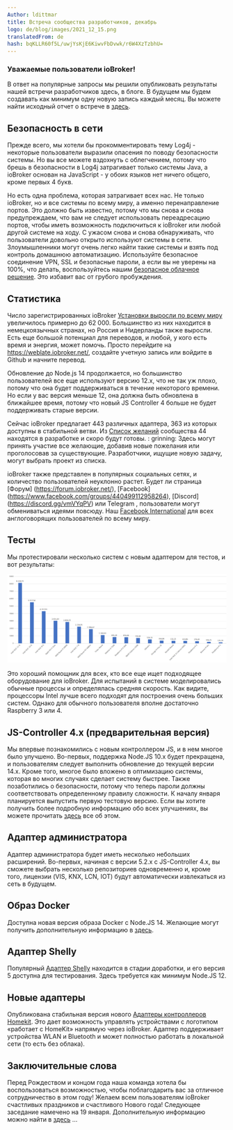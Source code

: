 ```yaml
---
Author: ldittmar
title: Встреча сообщества разработчиков, декабрь
logo: de/blog/images/2021_12_15.png
translatedFrom: de
hash: bqKLLR60f5L/uwjYsKjE6KiwvFbDvwk/r6W4XzTzbhU=
---
```

### Уважаемые пользователи ioBroker!
<!-- SOURCE: 925872 ### Liebe ioBroker Nutzer:innen, -->
В ответ на популярные запросы мы решили опубликовать результаты нашей встречи разработчиков здесь, в блоге. В будущем мы будем создавать как минимум одну новую запись каждый месяц. Вы можете найти исходный отчет о встрече в [здесь](https://forum.iobroker.net/topic/49502/meeting-f%C3%BCr-iobroker-core-dev-admin-15-12-21-20-30).
<!-- SOURCE: 722873 Auf vielfachen Wunsch haben wir beschlossen die Ergebnisse unseres Entwickler-Meetings hier im Blog publik zu machen. Künftig werden wir jedem Monat mindestens einen neuen Eintrag erstellen. Die originale Zusammenfassung des Meetings findet ihr §§LLLLL_0§§. -->

## Безопасность в сети
<!-- SOURCE: 761725 ## Sicherheit im Netz -->
Прежде всего, мы хотели бы прокомментировать тему Log4j - некоторые пользователи выразили опасения по поводу безопасности системы. Но вы все можете вздохнуть с облегчением, потому что брешь в безопасности в Log4j затрагивает только системы Java, а ioBroker основан на JavaScript - у обоих языков нет ничего общего, кроме первых 4 букв.
<!-- SOURCE: 535019 Erstmal möchten uns zum Theme Log4j äußern - einige User haben Bedenken zur Sicherheit des Systems geäußert. Ihr könnt aber alle aufatmen, denn die Sicherheitslücke bei Log4j betrifft nur Java Systeme und ioBroker basiert auf JavaScript - beide Sprachen haben nichts gemeinsam, außer die ersten 4 Buchstaben. -->

Но есть одна проблема, которая затрагивает всех нас. Не только ioBroker, но и все системы по всему миру, а именно перенаправление портов. Это должно быть известно, потому что мы снова и снова предупреждаем, что вам не следует использовать переадресацию портов, чтобы иметь возможность подключиться к ioBroker или любой другой системе на ходу. С ужасом снова и снова обнаруживать, что пользователи довольно открыто используют системы в сети. Злоумышленники могут очень легко найти такие системы и взять под контроль домашнюю автоматизацию. Используйте безопасное соединение VPN, SSL и безопасные пароли, а если вы не уверены на 100%, что делать, воспользуйтесь нашим [безопасное облачное решение](https://iobroker.pro/www/). Это избавит вас от грубого пробуждения.
<!-- SOURCE: 91768 Es gibt aber ein Problem, das uns alle betrifft. Nicht nur ioBroker, sondern alle Systeme weltweit - und zwar Portweiterleitungen. Es dürfte bekannt sein, denn wir warnen ja immer wieder davor, dass man keine Portweiterleitung nutzen soll, um ioBroker oder irgendwelche Systeme von unterwegs aus erreichen zu können. Mit Erschrecken muss man immer wieder feststellen, dass Anwender die Systeme ganz offen im Netz nutzen. Angreifer können solche Systeme sehr einfach finden und die Kontrolle der Hausautomatisierung übernehmen. Bitte nutzt eine gesicherte VPN Verbindung, SSL und sichere Passwörter und wenn ihr nicht 100%tig sicher seid was zu tun ist, dann benutze bitte unsere §§LLLLL_0§§. So bleibt euch ein böses Erwachen erspart. -->

## Статистика
<!-- SOURCE: 559944 ## Statistiken -->
Число зарегистрированных ioBroker [Установки выросли по всему миру](https://www.iobroker.net/#de/statistics) увеличилось примерно до 62 000. Большинство из них находится в немецкоязычных странах, но Россия и Нидерланды также выросли. Есть еще большой потенциал для переводов, и любой, у кого есть время и энергия, может помочь. Просто перейдите на https://weblate.iobroker.net/, создайте учетную запись или войдите в Github и начните перевод.
<!-- SOURCE: 119072 Die Zahl der erfassten ioBroker §§LLLLL_0§§ auf rund 62.000 erhöht. Die meisten sind im deutschsprachigen Raum zu finden, aber auch Russland und Niederlande konnten zulegen. Bei den Übersetzungen ist noch ganz viel Potenzial und jeder der Lust und Zeit hat, kann hierbei unterstützen. Einfach auf https://weblate.iobroker.net/ gehen, einen Account erstellen oder sich per Github einloggen und mit der Übersetzung beginnen. -->

Обновление до Node.js 14 продолжается, но большинство пользователей все еще используют версию 12.x, что не так уж плохо, потому что она будет поддерживаться в течение некоторого времени. Но если у вас версия меньше 12, она должна быть обновлена в ближайшее время, потому что новый JS Controller 4 больше не будет поддерживать старые версии.
<!-- SOURCE: 301481 Das Update auf Node.js 14 schreitet voran, aber die meisten Anwender nutzen noch eine Version 12.x, was auch nicht so schlimm ist, denn diese wird auch noch einige Zeit unterstützt werden. Habt ihr aber eine Version kleiner 12, dann sollte diese demnächst aktualisiert werden, denn der neue JS-Controller 4, wird ältere Versionen nicht mehr unterstützen. -->

Сейчас ioBroker предлагает 443 различных адаптера, 363 из которых доступны в стабильной ветви. Из [Список желаний](https://github.com/ioBroker/AdapterRequests) сообщества 44 находятся в разработке и скоро будут готовы. : grinning: Здесь могут принять участие все желающие, добавив новые пожелания или проголосовав за существующие. Разработчики, ищущие новую задачу, могут выбрать проект из списка.
<!-- SOURCE: 77685 IoBroker bietet inzwischen 443 verschiedene Adapter, wobei 363 davon im Stable Branch verfügbar sind. Aus der §§LLLLL_0§§ der Community sind 44 in Arbeit und bestimmt bald fertig. :grinning: Alle die noch Wünsche haben, können sich hier gerne beteiligen, indem man entweder neue Wünsche hinzufügt oder für vorhandene Wünsche abstimmt. Entwickler die eine neue Herausforderung suchen, können dann ein Projekt aus der Liste aussuchen. -->

ioBroker также представлен в популярных социальных сетях, и количество пользователей неуклонно растет. Будет ли страница [Форум] (https://forum.iobroker.net/), [Facebook] (https://www.facebook.com/groups/440499112958264), [Discord] (https://discord.gg/vmVYqPV) или Telegram , пользователи могут обмениваться идеями повсюду. Наш [Facebook International](https://www.facebook.com/groups/iobrokerinternational) для всех англоговорящих пользователей по всему миру.
<!-- SOURCE: 836925 Bei den beliebten sozialen Medien ist ioBroker ebenfalls vertreten und die Anzahl der User nimmt stetig zu. Ob §§LLLLL_0§§ Seite, für alle englischsprachige Nutzer weltweit. -->

## Тесты
<!-- SOURCE: 759895 ## Benchmarks -->
Мы протестировали несколько систем с новым адаптером для тестов, и вот результаты:
<!-- SOURCE: 155262 Mit dem neuen Benchmark Adapter haben wir einige Systeme getestet und das sind die Ergebnisse: -->

![Контрольные точки](../images/2021_12_15_Benchmarks.PNG)
<!-- SOURCE: 284651 §§IIIII_0§§ -->

Это хороший помощник для всех, кто все еще ищет подходящее оборудование для ioBroker. Для испытаний в системе моделировались обычные процессы и определялась средняя скорость. Как видите, процессоры Intel лучше всего подходят для построения очень больших систем. Однако для обычного пользователя вполне достаточно Raspberry 3 или 4.
<!-- SOURCE: 816615 Das ist eine gute Hilfestellung für alle die noch eine passende Hardware für ioBroker suchen. Für die Tests wurden übliche Prozesse im System nachgestellt und die Durchnittsgeschwindigkeit ermittelt. Wie man leicht erkennen kann, sind die Intel Prozessoren am Besten geeignet, um sehr große Systeme aufzubauen. Für den normalen User ist aber ein Raspberry 3 oder 4 völlig ausreichend. -->

## JS-Controller 4.x (предварительная версия)
<!-- SOURCE: 874670 ## JS-Controller 4.x (Vorschau) -->
Мы впервые познакомились с новым контроллером JS, и в нем многое было улучшено. Во-первых, поддержка Node.JS 10.x будет прекращена, и пользователям следует выполнить обновление до текущей версии 14.x. Кроме того, многое было вложено в оптимизацию системы, которая во многих случаях сделает систему быстрее. Также позаботились о безопасности, потому что теперь пароли должны соответствовать определенному правилу сложности. К началу января планируется выпустить первую тестовую версию. Если вы хотите получить более подробную информацию обо всех улучшениях, вы можете прочитать [здесь](https://github.com/ioBroker/ioBroker.js-controller/blob/master/CHANGELOG.md) все об этом.
<!-- SOURCE: 315423 Wir haben einen ersten Blick auf den neuen JS-Controller geworfen und da wurde wieder einiges unter der Haube verbessert. Zum Ersten wird die Unterstützung von Node.JS 10.x eingestellt, und Anwender sollten auf eine aktuelle Version 14.x updaten. Des Weiteren wurde viel in die Optimierung des Systems gesteckt, was das System im vielen Fälle schneller machen wird. Für die Sicherheit wurde auch gesorgt, denn Passwörter müssen jetzt eine bestimmte Komplexitätsregel entsprechen. Es ist geplant bis Anfang Januar die erste Testversion zu verteilen. Wer alle Informationen und Verbesserungen detaillierter haben möchte, kann §§LLLLL_0§§ alles darüber lesen. -->

## Адаптер администратора
<!-- SOURCE: 352628 ## Admin Adapter -->
Адаптер администратора будет иметь несколько небольших расширений. Во-первых, начиная с версии 5.2.x с JS-Controller 4.x, вы сможете выбрать несколько репозиториев одновременно и, кроме того, лицензии (VIS, KNX, LCN, IOT) будут автоматически извлекаться из сеть в будущем.
<!-- SOURCE: 336284 Beim Admin Adapter wird es ein paar kleine Erweiterungen geben. Zum Ersten wird man, ab Version 5.2.x mit JS-Controller 4.x, mehrere Repositories gleichzeitig auswählen können und außerdem werden Lizenzen (VIS, KNX, LCN, IOT) künftig automatisch aus dem Netz geholt. -->

## Образ Docker
<!-- SOURCE: 15527 ## Docker Image -->
Доступна новая версия образа Docker с Node.JS 14. Желающие могут получить дополнительную информацию в [здесь](https://hub.docker.com/r/buanet/iobroker/).
<!-- SOURCE: 755504 Die neue Version des Docker Images mit Node.JS 14 steht zur Verfügung. Interessierte können §§LLLLL_0§§ weitere Informationen bekommen. -->

## Адаптер Shelly
<!-- SOURCE: 585145 ## Shelly Adapter -->
Популярный [Адаптер Shelly](https://github.com/iobroker-community-adapters/ioBroker.shelly) находится в стадии доработки, и его версия 5 доступна для тестирования. Здесь требуется как минимум Node.JS 12.
<!-- SOURCE: 540247 Der beliebte §§LLLLL_0§§ wird weiterentwickelt und steht in der Version 5 zum Testen bereit. Hier wird mindestens Node.JS 12 vorausgesetzt. -->

## Новые адаптеры
<!-- SOURCE: 942453 ## Neue Adapter -->
Опубликована стабильная версия нового [Адаптеры контроллеров Homekit](https://github.com/Apollon77/ioBroker.homekit-controller). Это дает возможность управлять устройствами с логотипом «работает с HomeKit» напрямую через ioBroker. Адаптер поддерживает устройства WLAN и Bluetooth и может полностью работать в локальной сети (то есть без облака).
<!-- SOURCE: 403152 Eine Stable Version des neuen §§LLLLL_0§§ wurde veröffentlicht. Damit ist es möglich Geräte mit dem Logo "works with HomeKit" direkt über ioBroker zu steuern. Der Adapter unterstützt sowohl WLAN- als auch Bluetooth Geräte und kann komplett im lokalen Netzwerk laufen (also ohne Cloud). -->

## Заключительные слова
<!-- SOURCE: 356298 ## Abschlussworte -->
Перед Рождеством и концом года наша команда хотела бы воспользоваться возможностью, чтобы поблагодарить вас за отличное сотрудничество в этом году! Желаем всем пользователям ioBroker счастливых праздников и счастливого Нового года! Следующее заседание намечено на 19 января. Дополнительную информацию можно найти в [здесь](https://forum.iobroker.net/topic/50325/meeting-f%C3%BCr-iobroker-core-dev-admin-19-01-22-20-30) ...
<!-- SOURCE: 350528 Unser Team möchte vor den Weihnachtstagen und dem Jahresende die Gelegenheit nutzen, für die tolle Zusammenarbeit in diesem Jahr zu danken! Wir wünschen allen ioBroker Nutzern wunderschöne Feiertage und einen guten Rutsch in ein erfolgreiches nächstes Jahr! Das nächste Meeting wird turnusgemäß am 19. Januar stattfinden. Weitere Infos dazu findet ihr §§LLLLL_0§§... -->